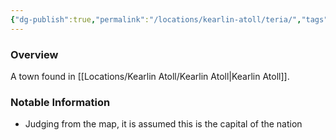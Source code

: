 ```yaml
---
{"dg-publish":true,"permalink":"/locations/kearlin-atoll/teria/","tags":["Undiscovered"],"updated":"2025-05-30T12:46:17.133+01:00"}
---
```



### Overview
A town found in [[Locations/Kearlin Atoll/Kearlin Atoll\|Kearlin Atoll]].

### Notable Information 
- Judging from the map, it is assumed this is the capital of the nation